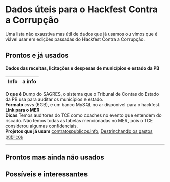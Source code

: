 # Dados úteis para o Hackfest Contra a Corrupção

Uma lista não exaustiva mas útil de dados que já usamos ou vimos que é viável usar em edições passadas do Hackfest Contra a Corrupção.

## Prontos e já usados

#### Dados das receitas, licitações e despesas de municípios e estado da PB

 Info | a info |
  --- |  ---   |
   **O que é**  Dump do SAGRES, o sistema que o Tribunal de Contas do Estado da PB usa para auditar os municípios e estado.  
   **Formato**  csvs (6GB), e um banco MySQL no ar disponível para o hackfest. **Link para o MER**  
   **Dicas**  Temos auditores do TCE como coaches no evento que entendem do riscado. Não temos todas as tabelas mencionadas no MER, pois o TCE considerou algumas confidenciais.  
   **Projetos que já usam**  [contratospublicos.info](http://contratospublicos.info), [Destrinchando os gastos públicos](https://analytics-ufcg.github.io/licitacoes-pb/)  

---


## Prontos mas ainda não usados

## Possíveis e interessantes

